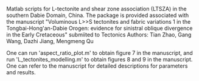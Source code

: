 Matlab scripts for L-tectonite and shear zone association (LTSZA) in the southern Dabie Domain, China.
The package is provided associated with the manuscript "Voluminous L>>S tectonites and fabric variations 1 in the Tongbai-Hong'an-Dabie Orogen: evidence for sinistral oblique divergence in the Early Cretaceous" submiited to Tectonics
Authors: Tian Zhao, Gang Wang, Dazhi Jiang, Mengmeng Qu

One can run 'aspect_ratio_plot.m' to obtain figure 7 in the manuscript, and run 'L_tectonites_modelling.m' to obtain figures 8 and 9 in the manuscript.
One can refer to the manuscript for detailed descriptions for parameters and results. 
